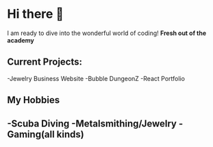 # Hi there 👋
I am ready to dive into the wonderful world of coding!
**Fresh out of the academy**

## Current Projects:
-Jewelry Business Website
-Bubble DungeonZ
-React Portfolio

## My Hobbies
-Scuba Diving 
-Metalsmithing/Jewelry
-Gaming(all kinds)
-

<!--
**madrodgerflynn/madrodgerflynn** is a ✨ _special_ ✨ repository because its `README.md` (this file) appears on your GitHub profile.

Here are some ideas to get you started:

- 🔭 I’m currently working on ...
- 🌱 I’m currently learning ...
- 👯 I’m looking to collaborate on ...
- 🤔 I’m looking for help with ...
- 💬 Ask me about ...
- 📫 How to reach me: ...
- 😄 Pronouns: ...
- ⚡ Fun fact: ...
-->

